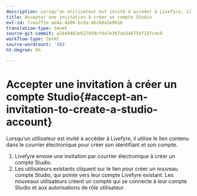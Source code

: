 ```yaml
---
description: Lorsqu’un utilisateur est invité à accéder à Livefyre, il utilise le lien contenu dans le courrier électronique pour créer son identifiant et son compte.
title: Accepter une invitation à créer un compte Studio
exl-id: 7cea7f1e-ad4a-4a90-bcda-d6cb8a1e9016
translation-type: tm+mt
source-git-commit: a2449482e617939cfda7e367da34875bf187c4c9
workflow-type: tm+mt
source-wordcount: '103'
ht-degree: 0%

---
```


# Accepter une invitation à créer un compte Studio{#accept-an-invitation-to-create-a-studio-account}

Lorsqu’un utilisateur est invité à accéder à Livefyre, il utilise le lien contenu dans le courrier électronique pour créer son identifiant et son compte.

1. Livefyre envoie une invitation par courrier électronique à créer un compte Studio.
1. Les utilisateurs existants cliquent sur le lien pour créer un nouveau compte Studio, qui pointe vers leur compte Livefyre existant. Les nouveaux utilisateurs créent un compte qui se connecte à leur compte Studio et aux autorisations de rôle utilisateur.
